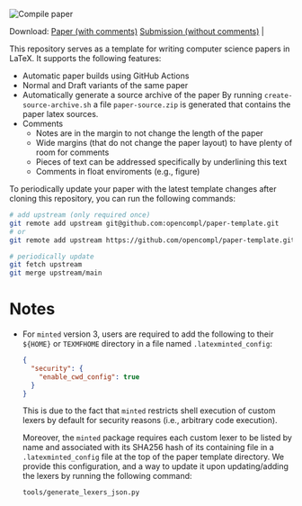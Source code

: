 ![Compile paper](../../workflows/Compile%20paper/badge.svg)

Download:
[Paper (with comments)](../../releases/latest/download/paper.pdf)
[Submission (without comments)](../../releases/latest/download/submission.pdf) |

This repository serves as a template for writing computer science papers in LaTeX. It supports
the following features:

- Automatic paper builds using GitHub Actions
- Normal and Draft variants of the same paper
- Automatically generate a source archive of the paper
    By running `create-source-archive.sh` a file `paper-source.zip` is
    generated that contains the paper latex sources.
- Comments
  - Notes are in the margin to not change the length of the paper
  - Wide margins (that do not change the paper layout) to have plenty
      of room for comments
  - Pieces of text can be addressed specifically by underlining this text
  - Comments in float enviroments (e.g., figure)

To periodically update your paper with the latest template changes after cloning this repository, you can run the 
following commands:

```bash
# add upstream (only required once)
git remote add upstream git@github.com:opencompl/paper-template.git
# or
git remote add upstream https://github.com/opencompl/paper-template.git

# periodically update
git fetch upstream
git merge upstream/main
```

# Notes

- For `minted` version 3, users are required to add the following to their `${HOME}` or `TEXMFHOME` directory in a file
  named `.latexminted_config`:

  ```json
  {
    "security": {
      "enable_cwd_config": true
    }
  }
  ```

  This is due to the fact that `minted` restricts shell execution of custom lexers by default for security reasons
  (i.e., arbitrary code execution).

  Moreover, the `minted` package requires each custom lexer to be listed by name and associated with its SHA256 hash of
  its containing file in a `.latexminted_config` file at the top of the paper template directory. We provide this
  configuration, and a way to update it upon updating/adding the lexers by running the following command:

  ```bash
  tools/generate_lexers_json.py
  ```
